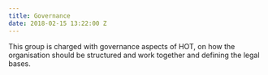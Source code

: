 ```yaml
---
title: Governance
date: 2018-02-15 13:22:00 Z
---
```


This group is charged with governance aspects of HOT, on how the organisation should be structured and work together and defining the legal bases.
